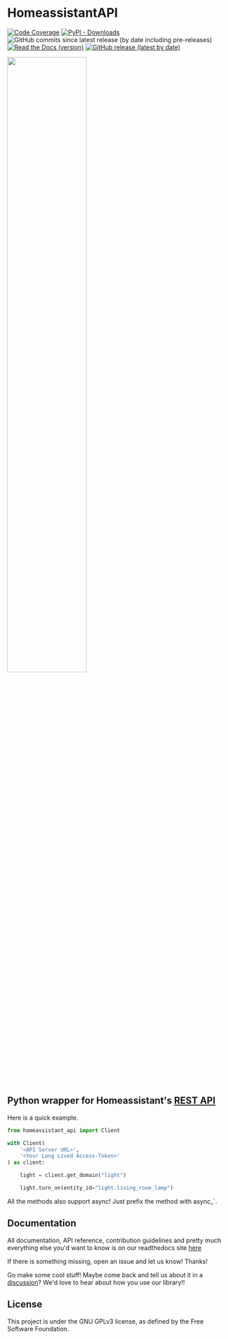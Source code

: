 # HomeassistantAPI

[![Code Coverage](https://img.shields.io/codecov/c/github/GrandMoff100/HomeAssistantAPI/dev?style=for-the-badge&token=SJFC3HX5R1)](https://codecov.io/gh/GrandMoff100/HomeAssistantAPI)
[![PyPI - Downloads](https://img.shields.io/pypi/dm/HomeAssistant-API?style=for-the-badge)](https://pypi.org/project/homeassistant_api)
![GitHub commits since latest release (by date including pre-releases)](https://img.shields.io/github/commits-since/GrandMoff100/HomeassistantAPI/latest/dev?include_prereleases&style=for-the-badge)
[![Read the Docs (version)](https://img.shields.io/readthedocs/homeassistantapi?style=for-the-badge)](https://homeassistantapi.readthedocs.io/en/latest/?badge=latest)
[![GitHub release (latest by date)](https://img.shields.io/github/v/release/GrandMoff100/HomeassistantAPI?style=for-the-badge)](https://github.com/GrandMoff100/HomeassistantAPI/releases)

<a href="https://home-assistant.io">
    <img src="https://github.com/GrandMoff100/HomeAssistantAPI/blob/7edb4e6298d37bda19c08b807613c6d351788491/docs/images/homeassistant-logo.png?raw=true" width="60%">
</a>

## Python wrapper for Homeassistant's [REST API](https://developers.home-assistant.io/docs/api/rest/)

Here is a quick example.

```py
from homeassistant_api import Client

with Client(
    '<API Server URL>',
    '<Your Long Lived Access-Token>'
) as client:

    light = client.get_domain("light")

    light.turn_on(entity_id="light.living_room_lamp")
```

All the methods also support async! Just prefix the method with async_`.

## Documentation

All documentation, API reference, contribution guidelines and pretty much everything else
you'd want to know is on our readthedocs site [here](https://homeassistantapi.readthedocs.io)

If there is something missing, open an issue and let us know! Thanks!

Go make some cool stuff! Maybe come back and tell us about it in a
[discussion](https://github.com/GrandMoff100/HomeAssistantAPI/discussions)?
We'd love to hear about how you use our library!!

## License

This project is under the GNU GPLv3 license, as defined by the Free Software Foundation.

